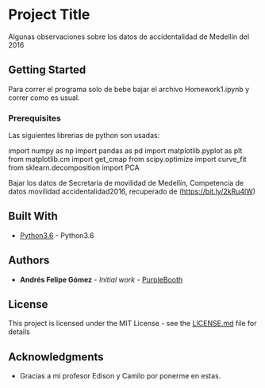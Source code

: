 
# Project Title

Algunas observaciones sobre los datos de accidentalidad de Medellín del 2016

## Getting Started

Para correr el programa solo de bebe  bajar el archivo Homework1.ipynb y correr como es usual. 

### Prerequisites

Las siguientes librerias de python son usadas: 

import numpy as np 
import pandas as pd
import matplotlib.pyplot as plt
from matplotlib.cm import get_cmap
from scipy.optimize import curve_fit
from sklearn.decomposition import PCA

Bajar los datos de Secretaría de movilidad de Medellín, Competencia de datos movilidad accidentalidad2016, recuperado de 
(https://bit.ly/2kRu4lW)


## Built With

* [Python3.6](www.python.org) - Python3.6


## Authors

* **Andrés Felipe Gómez** - *Initial work* - [PurpleBooth](https://github.com/Andresfgomez970/Machine-Learning/edit/master/Homework1)

## License

This project is licensed under the MIT License - see the [LICENSE.md](LICENSE.md) file for details

## Acknowledgments

* Gracias a mi profesor Edison y Camilo por ponerme en estas.

